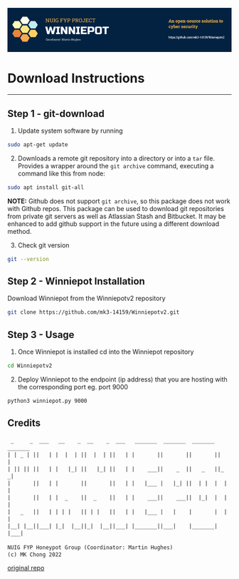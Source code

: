 ![banner](https://github.com/mk3-14159/Winniepotv2/blob/master/banner/README_Banner.png)

# Download Instructions  
---

## Step 1 - git-download

1. Update system software by running

```sh
sudo apt-get update
```

2. Downloads a remote git repository into a directory or into a `tar` file. Provides a wrapper around the `git archive` command, executing a command like this from node:

```sh
sudo apt install git-all
```

**NOTE:** Github does not support `git archive`, so this package does not work with Github repos. This package can be used to download git repositories from private git servers as well as Atlassian Stash and Bitbucket. It may be enhanced to add github support in the future using a different download method.

3. Check git version 

```sh
git --version 
```

## Step 2 - Winniepot Installation

Download Winniepot from the Winniepotv2 repository

```sh
git clone https://github.com/mk3-14159/Winniepotv2.git
```

## Step 3 - Usage 

1. Once Winniepot is installed cd into the Winniepot repository

```sh
cd Winniepotv2
```

2. Deploy Winniepot to the endpoint (ip address) that you are hosting with the corresponding port eg. port 9000

```sh
python3 winniepot.py 9000
```



## Credits

```
 _     _  ___   __    _  __    _  ___   _______  _______  _______  _______
| | _ | ||   | |  |  | ||  |  | ||   | |       ||       ||       ||       |
| || || ||   | |   |_| ||   |_| ||   | |    ___||    _  ||   _   ||_     _|
|       ||   | |       ||       ||   | |   |___ |   |_| ||  | |  |  |   |  
|       ||   | |  _    ||  _    ||   | |    ___||    ___||  |_|  |  |   |  
|   _   ||   | | | |   || | |   ||   | |   |___ |   |    |       |  |   |  
|__| |__||___| |_|  |__||_|  |__||___| |_______||___|    |_______|  |___|  

NUIG FYP Honeypot Group (Coordinator: Martin Hughes) 
(c) MK Chong 2022
```
[original repo](https://github.com/mk3-14159/Winnie)

 
